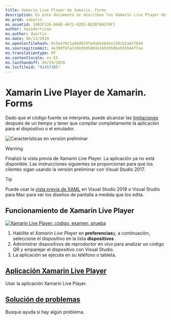```yaml
---
title: Xamarin Live Player de Xamarin. Forms
description: En este documento se describen los Xamarin Live Player de Xamarin. Forms, la descripción de la instalación, la aplicación de Xamarin Live Player, los ejemplos que se usan con Xamarin Live Player, limitaciones y solución de problemas.
ms.prod: xamarin
ms.assetid: 19B1F126-866E-4672-92D2-BE2B70ACF0F1
author: davidortinau
ms.author: daortin
ms.date: 06/13/2019
ms.openlocfilehash: 8c5e470c1a0bd029fedabb1bd1e228cb2a62f84d
ms.sourcegitcommit: 4e399f6fa72993b9580d41b93050be935544ffaa
ms.translationtype: MT
ms.contentlocale: es-ES
ms.lasthandoff: 09/29/2020
ms.locfileid: "91457385"
---
```

# <a name="xamarin-live-player-for-xamarinforms"></a>Xamarin Live Player de Xamarin. Forms

Dado que el código fuente se interpreta, puede alcanzar las [limitaciones](./troubleshooting.md) después de un tiempo y tener que compilar completamente la aplicación para el dispositivo o el emulador.

![Características en versión preliminar](~/media/shared/preview.png)

> [!WARNING]
> Finalizó la vista previa de Xamarin Live Player. La aplicación ya no está disponible. Las instrucciones siguientes se proporcionan para que los clientes sigan usando la versión preliminar con Visual Studio 2017.

> [!TIP]
> Puede usar la [vista previa de XAML](~/xamarin-forms/xaml/xaml-previewer/index.md) en Visual Studio 2019 o Visual Studio para Mac para ver los diseños de pantalla a medida que los edita.

## <a name="how-xamarin-live-player-worked"></a>Funcionamiento de Xamarin Live Player

[![Xamarin Live Player: código, examen, prueba](images/xamarin-live.png)](images/xamarin-live-sml.png#lightbox)

1. Habilite el *Xamarin Live Player* en **preferencias**y, a continuación, seleccione el dispositivo en la lista **dispositivos** .
2. Administrar dispositivos de reproductor en vivo para analizar un código QR y emparejar el dispositivo con Visual Studio.
3. La aplicación se ejecuta en su teléfono o tableta.

## <a name="xamarin-live-player-app"></a>[Aplicación Xamarin Live Player](player.md)

Usar la aplicación Xamarin Live Player.

## <a name="troubleshooting"></a>[Solución de problemas](troubleshooting.md)

Busque ayuda si hay algún problema.